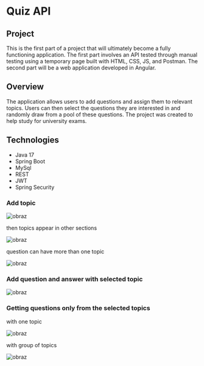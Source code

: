 # Quiz API


## Project
This is the first part of a project that will ultimately become a fully functioning application. The first part involves an API tested through manual testing using a temporary page built with HTML, CSS, JS, and Postman. The second part will be a web application developed in Angular.

## Overview
The application allows users to add questions and assign them to relevant topics. Users can then select the questions they are interested in and randomly draw from a pool of these questions.
The project was created to help study for university exams.

## Technologies
* Java 17
* Spring Boot
* MySql
* REST
* JWT
* Spring Security




### Add topic
![obraz](https://github.com/SpellZZZ/QuizApi/assets/43863065/adef9862-9df4-479c-ac46-d9f151d39f72)

then topics appear in other sections

![obraz](https://github.com/SpellZZZ/QuizApi/assets/43863065/f3396d25-1cd7-4f06-abb1-7216d7d3979b)

question can have more than one topic

![obraz](https://github.com/SpellZZZ/QuizApi/assets/43863065/6c52d2e2-9e7a-4bc6-8816-db3373d1495b)


### Add question and answer with selected topic

![obraz](https://github.com/SpellZZZ/QuizApi/assets/43863065/2f37aae3-f716-4980-b16d-f47de77bece3)


### Getting questions only from the selected topics

with one topic

![obraz](https://github.com/SpellZZZ/QuizApi/assets/43863065/323d1028-d37a-4a68-9c02-a8b4911553dd)

with group of topics

![obraz](https://github.com/SpellZZZ/QuizApi/assets/43863065/c92a3c6f-ba1c-447a-8fa3-90b03662c205)


